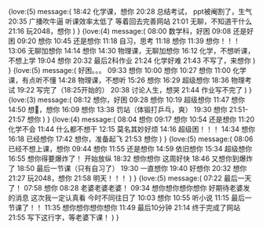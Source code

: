 {love:(5)
message:(
18:42 化学课，想你
20:28 总结考试，
          ppt被阉割了，生气
20:35 广播吹牛逼
          听课效率太低了
          等着回去完善网站
21:01 无聊，不知道干什么
21:16 玩2048，想你
)
}
{love:(4)
message:(
08:00 数学科，好困
09:08 还是好困
09:20 想你
10:45 还是想你
11:18 自习，思考
11:18 想你
11:39 想你！！！
13:06 无聊加想你
14:14 想你
14:30 物理课，无聊加想你
16:12 化学，不想听课，不想上学
19:04 想你
20:32 最后2科作业
21:24 化学好难
21:43 不写了，来想你
)
}
{love:(5)
message:(
      好困。。。
09:33 想你
10:00 想你
10:27 想你
11:00 化学课，有点听不懂
14:28 物理课，不想听
15:26 想你
16:29 超级想你
18:36 物理考试
19:22 写完了（18:25开始的）
20:38 讨论人生，想哭
21:44 作业写不完了
)
}
{love:(3)
message:(
08:12 想你，好困
09:28 想你
10:19 超级想你
11:47 想你
14:50 想🦌，想你
16:09 想你
13:38 罚站（体锻打乒乓，爽）
19:30 想你
21:51-21:57 想你
)
}
{love:(4)
message:(
08:04 想你
09:17 想你
10:54 还是想你
11:20 化学不会
11:44 什么都不想干
12:15 莫名其妙好烦
14:16 超级困！！！
14:34 想你
16:18 已经想你
17:42 想你，准备起飞
21:53 想你
)
}
{love:(5)
message:(
08:06 已经不想上课，想你
09:44 想你
11:55 还是想你
14:59 依旧想你
15:34 超级想你
16:55 想你得要爆炸了！
          开始放纵
18:32 想你想你
          这周好快
18:46 又想你到爆炸了
18:50 最后一节课（只有自习了）
19:30 一直想你
19:40 好想你
20:32 想你
21:27 玩2048，想你
21:58 明天！！！
)
}
{love:(5)
message:(
07:22 最后一天了！
07:58 想你
08:28 老婆老婆老婆！
09:34 想你想你想你想你
          好期待老婆发的消息
          这次我一定认真看
          今时不同往日了
10:03 想你
10:55 听小说
11:15 最后一节课了！！
11:35 想你想你想你想你
11:49 最后10分钟
21:14 终于完成了网站
21:55 写下这行字，等老婆下课！
)
}



